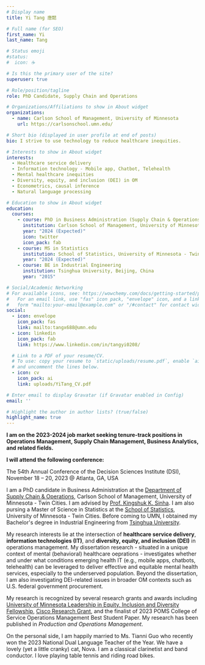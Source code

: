 ```yaml
---
# Display name
title: Yi Tang 唐懿

# Full name (for SEO)
first_name: Yi
last_name: Tang

# Status emoji
#status:
#  icon: ☕️

# Is this the primary user of the site?
superuser: true

# Role/position/tagline
role: PhD Candidate, Supply Chain and Operations

# Organizations/Affiliations to show in About widget
organizations:
  - name: Carlson School of Management, University of Minnesota
    url: https://carlsonschool.umn.edu/

# Short bio (displayed in user profile at end of posts)
bio: I strive to use technology to reduce healthcare inequities.

# Interests to show in About widget
interests:
  - Healthcare service delivery
  - Information technology - Mobile app, Chatbot, Telehealth
  - Mental healthcare inequities
  - Diversity, equity, and inclusion (DEI) in OM
  - Econometrics, causal inference
  - Natural language processing

# Education to show in About widget
education:
  courses:
    - course: PhD in Business Administration (Supply Chain & Operations)
      institution: Carlson School of Management, University of Minnesota - Twin Cities
      year: "2024 (Expected)"
      icon: twitter
      icon_pack: fab
    - course: MS in Statistics
      institution: School of Statistics, University of Minnesota - Twin Cities
      year: "2024 (Expected)"
    - course: BE in Industrial Engineering
      institution: Tsinghua University, Beijing, China
      year: "2015"

# Social/Academic Networking
# For available icons, see: https://wowchemy.com/docs/getting-started/page-builder/#icons
#   For an email link, use "fas" icon pack, "envelope" icon, and a link in the
#   form "mailto:your-email@example.com" or "/#contact" for contact widget.
social:
  - icon: envelope
    icon_pack: fas
    link: mailto:tangx688@umn.edu
  - icon: linkedin
    icon_pack: fab
    link: https://www.linkedin.com/in/tangyi0208/

  # Link to a PDF of your resume/CV.
  # To use: copy your resume to `static/uploads/resume.pdf`, enable `ai` icons in `params.yaml`,
  # and uncomment the lines below.
  - icon: cv
    icon_pack: ai
    link: uploads/YiTang_CV.pdf

# Enter email to display Gravatar (if Gravatar enabled in Config)
email: ''

# Highlight the author in author lists? (true/false)
highlight_name: true
---
```


**I am on the 2023-2024 job market seeking tenure-track positions in Operations Management, Supply Chain Management, Business Analytics, and related fields.**

**I will attend the following conference:**

The 54th Annual Conference of the Decision Sciences Institute (DSI), November 18 – 20, 2023 @ Atlanta, GA, USA


I am a PhD candidate in Business Administration at the [Department of Supply Chain & Operations](https://carlsonschool.umn.edu/departments/supply-chain-operations), Carlson School of Management, University of Minnesota - Twin Cities. I am advised by [Prof. Kingshuk K. Sinha](https://carlsonschool.umn.edu/faculty/kingshuk-sinha). I am also pursing a Master of Science in Statistics at the [School of Statistics](https://cla.umn.edu/statistics), University of Minnesota - Twin Cities. Before coming to UMN, I obtained my Bachelor's degree in Industrial Engineering from [Tsinghua University](https://www.tsinghua.edu.cn/en/index.htm).

My research interests lie at the intersection of **healthcare service delivery**, **information technologies (IT)**, and **diversity, equity, and inclusion (DEI)** in operations management. My dissertation research - situated in a unique context of mental (behavioral) healthcare oeprations - investigates whether and under what conditions emerging health IT (e.g., mobile apps, chatbots, telehealth) can be leveraged to deliver effective and equitable mental health services, especially to the underserved population. Beyond the dissertation, I am also investigating DEI-related issues in broader OM contexts such as U.S. federal government procurement.

My research is recognized by several research grants and awards including [University of Minnesota Leadership in Equity, Inclusion and Diversity Fellowship](https://grad.umn.edu/news-events/news-overview/announcing-2020-2021-leadership-equity-inclusion-and-diversity-leid), [Cisco Research Grant](https://research.umn.edu/inquiry/post/collaboration-cisco-explores-frontier-data-technologies), and the finalist of 2023 POMS College of Service Operations Management Best Student Paper. My research has been published in *Production and Operations Management*.

On the personal side, I am happily married to Ms. Tianni Guo who recently won the 2023 National Dual Language Teacher of the Year. We have a lovely (yet a little cranky) cat, Nova. I am a classical clarinetist and band conductor. I love playing table tennis and riding road bikes. 
